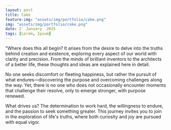 ```yaml
---
layout: post
title: Cake
feature-img: "assets/img/portfolio/cake.png"
img: "assets/img/portfolio/cake.png"
date: 2  January  2025
tags: [Lorem, Ipsum]
---
```


"Where does this all begin? It arises from the desire to delve into the truths behind creation and existence, exploring every aspect of our world with clarity and precision. From the minds of brilliant inventors to the architects of a better life, these thoughts and ideas are explained here in detail.

No one seeks discomfort or fleeting happiness, but rather the pursuit of what endures—discovering the purpose and overcoming challenges along the way. Yet, there is no one who does not occasionally encounter moments that challenge their resolve, only to emerge stronger, with purpose renewed.

What drives us? The determination to work hard, the willingness to endure, and the passion to seek something greater. This journey invites you to join in the exploration of life's truths, where both curiosity and joy are pursued with equal vigor.
